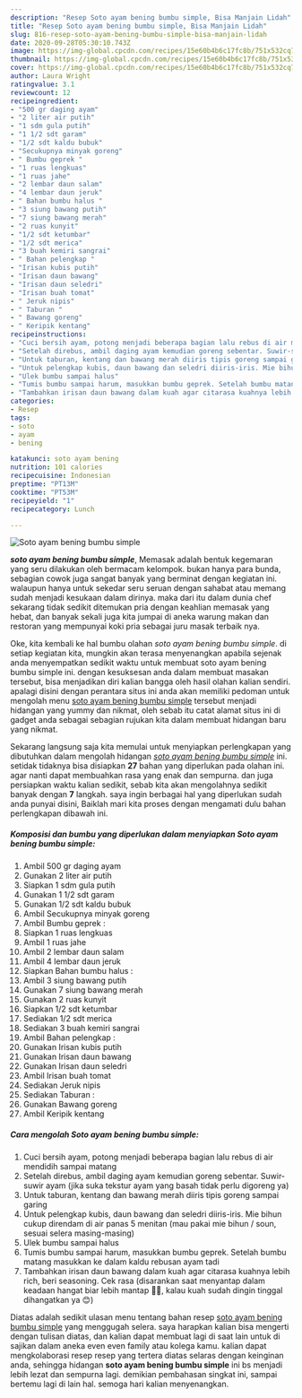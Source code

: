 ```yaml
---
description: "Resep Soto ayam bening bumbu simple, Bisa Manjain Lidah"
title: "Resep Soto ayam bening bumbu simple, Bisa Manjain Lidah"
slug: 816-resep-soto-ayam-bening-bumbu-simple-bisa-manjain-lidah
date: 2020-09-28T05:30:10.743Z
image: https://img-global.cpcdn.com/recipes/15e60b4b6c17fc8b/751x532cq70/soto-ayam-bening-bumbu-simple-foto-resep-utama.jpg
thumbnail: https://img-global.cpcdn.com/recipes/15e60b4b6c17fc8b/751x532cq70/soto-ayam-bening-bumbu-simple-foto-resep-utama.jpg
cover: https://img-global.cpcdn.com/recipes/15e60b4b6c17fc8b/751x532cq70/soto-ayam-bening-bumbu-simple-foto-resep-utama.jpg
author: Laura Wright
ratingvalue: 3.1
reviewcount: 12
recipeingredient:
- "500 gr daging ayam"
- "2 liter air putih"
- "1 sdm gula putih"
- "1 1/2 sdt garam"
- "1/2 sdt kaldu bubuk"
- "Secukupnya minyak goreng"
- " Bumbu geprek "
- "1 ruas lengkuas"
- "1 ruas jahe"
- "2 lembar daun salam"
- "4 lembar daun jeruk"
- " Bahan bumbu halus "
- "3 siung bawang putih"
- "7 siung bawang merah"
- "2 ruas kunyit"
- "1/2 sdt ketumbar"
- "1/2 sdt merica"
- "3 buah kemiri sangrai"
- " Bahan pelengkap "
- "Irisan kubis putih"
- "Irisan daun bawang"
- "Irisan daun seledri"
- "Irisan buah tomat"
- " Jeruk nipis"
- " Taburan "
- " Bawang goreng"
- " Keripik kentang"
recipeinstructions:
- "Cuci bersih ayam, potong menjadi beberapa bagian lalu rebus di air mendidih sampai matang"
- "Setelah direbus, ambil daging ayam kemudian goreng sebentar. Suwir-suwir ayam (jika suka tekstur ayam yang basah tidak perlu digoreng ya)"
- "Untuk taburan, kentang dan bawang merah diiris tipis goreng sampai garing"
- "Untuk pelengkap kubis, daun bawang dan seledri diiris-iris. Mie bihun cukup direndam di air panas 5 menitan (mau pakai mie bihun / soun, sesuai selera masing-masing)"
- "Ulek bumbu sampai halus"
- "Tumis bumbu sampai harum, masukkan bumbu geprek. Setelah bumbu matang masukkan ke dalam kaldu rebusan ayam tadi"
- "Tambahkan irisan daun bawang dalam kuah agar citarasa kuahnya lebih rich, beri seasoning. Cek rasa (disarankan saat menyantap dalam keadaan hangat biar lebih mantap 👍🏻, kalau kuah sudah dingin tinggal dihangatkan ya 😊)"
categories:
- Resep
tags:
- soto
- ayam
- bening

katakunci: soto ayam bening 
nutrition: 101 calories
recipecuisine: Indonesian
preptime: "PT13M"
cooktime: "PT53M"
recipeyield: "1"
recipecategory: Lunch

---
```



![Soto ayam bening bumbu simple](https://img-global.cpcdn.com/recipes/15e60b4b6c17fc8b/751x532cq70/soto-ayam-bening-bumbu-simple-foto-resep-utama.jpg)

<b><i>soto ayam bening bumbu simple</i></b>, Memasak adalah bentuk kegemaran yang seru dilakukan oleh bermacam kelompok. bukan hanya para bunda, sebagian cowok juga sangat banyak yang berminat dengan kegiatan ini. walaupun hanya untuk sekedar seru seruan dengan sahabat atau memang sudah menjadi kesukaan dalam dirinya. maka dari itu dalam dunia chef sekarang tidak sedikit ditemukan pria dengan keahlian memasak yang hebat, dan banyak sekali juga kita jumpai di aneka warung makan dan restoran yang mempunyai koki pria sebagai juru masak terbaik nya.

Oke, kita kembali ke hal bumbu olahan <i>soto ayam bening bumbu simple</i>. di setiap kegiatan kita, mungkin akan terasa menyenangkan apabila sejenak anda menyempatkan sedikit waktu untuk membuat soto ayam bening bumbu simple ini. dengan kesuksesan anda dalam membuat masakan tersebut, bisa menjadikan diri kalian bangga oleh hasil olahan kalian sendiri. apalagi disini dengan perantara situs ini anda akan memiliki pedoman untuk mengolah menu <u>soto ayam bening bumbu simple</u> tersebut menjadi hidangan yang yummy dan nikmat, oleh sebab itu catat alamat situs ini di gadget anda sebagai sebagian rujukan kita dalam membuat hidangan baru yang nikmat.




Sekarang langsung saja kita memulai untuk menyiapkan perlengkapan yang dibutuhkan dalam mengolah hidangan <u><i>soto ayam bening bumbu simple</i></u> ini. setidak tidaknya bisa disiapkan <b>27</b> bahan yang diperlukan pada olahan ini. agar nanti dapat membuahkan rasa yang enak dan sempurna. dan juga persiapkan waktu kalian sedikit, sebab kita akan mengolahnya sedikit banyak dengan <b>7</b> langkah. saya ingin berbagai hal yang diperlukan sudah anda punyai disini, Baiklah mari kita proses dengan mengamati dulu bahan perlengkapan dibawah ini.

<!--inarticleads1-->

##### Komposisi dan bumbu yang diperlukan dalam menyiapkan Soto ayam bening bumbu simple:

1. Ambil 500 gr daging ayam
1. Gunakan 2 liter air putih
1. Siapkan 1 sdm gula putih
1. Gunakan 1 1/2 sdt garam
1. Gunakan 1/2 sdt kaldu bubuk
1. Ambil Secukupnya minyak goreng
1. Ambil  Bumbu geprek :
1. Siapkan 1 ruas lengkuas
1. Ambil 1 ruas jahe
1. Ambil 2 lembar daun salam
1. Ambil 4 lembar daun jeruk
1. Siapkan  Bahan bumbu halus :
1. Ambil 3 siung bawang putih
1. Gunakan 7 siung bawang merah
1. Gunakan 2 ruas kunyit
1. Siapkan 1/2 sdt ketumbar
1. Sediakan 1/2 sdt merica
1. Sediakan 3 buah kemiri sangrai
1. Ambil  Bahan pelengkap :
1. Gunakan Irisan kubis putih
1. Gunakan Irisan daun bawang
1. Gunakan Irisan daun seledri
1. Ambil Irisan buah tomat
1. Sediakan  Jeruk nipis
1. Sediakan  Taburan :
1. Gunakan  Bawang goreng
1. Ambil  Keripik kentang




<!--inarticleads2-->

##### Cara mengolah Soto ayam bening bumbu simple:

1. Cuci bersih ayam, potong menjadi beberapa bagian lalu rebus di air mendidih sampai matang
1. Setelah direbus, ambil daging ayam kemudian goreng sebentar. Suwir-suwir ayam (jika suka tekstur ayam yang basah tidak perlu digoreng ya)
1. Untuk taburan, kentang dan bawang merah diiris tipis goreng sampai garing
1. Untuk pelengkap kubis, daun bawang dan seledri diiris-iris. Mie bihun cukup direndam di air panas 5 menitan (mau pakai mie bihun / soun, sesuai selera masing-masing)
1. Ulek bumbu sampai halus
1. Tumis bumbu sampai harum, masukkan bumbu geprek. Setelah bumbu matang masukkan ke dalam kaldu rebusan ayam tadi
1. Tambahkan irisan daun bawang dalam kuah agar citarasa kuahnya lebih rich, beri seasoning. Cek rasa (disarankan saat menyantap dalam keadaan hangat biar lebih mantap 👍🏻, kalau kuah sudah dingin tinggal dihangatkan ya 😊)




Diatas adalah sedikit ulasan menu tentang bahan resep <u>soto ayam bening bumbu simple</u> yang menggugah selera. saya harapkan kalian bisa mengerti dengan tulisan diatas, dan kalian dapat membuat lagi di saat lain untuk di sajikan dalam aneka even even family atau kolega kamu. kalian dapat mengkolaborasi resep resep yang tertera diatas selaras dengan keinginan anda, sehingga hidangan <b>soto ayam bening bumbu simple</b> ini bs menjadi lebih lezat dan sempurna lagi. demikian pembahasan singkat ini, sampai bertemu lagi di lain hal. semoga hari kalian menyenangkan.
